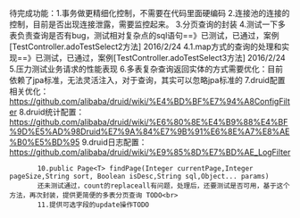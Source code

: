 待完成功能：1.事务做更精细化控制，不需要在代码里面硬编码
           2.连接池的连接的控制，目前是否出现连接泄露，需要监控起来。
           3.分页查询的封装
           4.测试一下多表负责查询是否有bug，测试相对复杂点的sql语句==》已测试，已通过，案例[TestController.adoTestSelect2方法] 2016/2/24
           4.1.map方式的查询的处理和实现==》已测试，已通过，案例[TestController.adoTestSelect3方法] 2016/2/24
           5.压力测试业务请求的性能表现
           6.多表复杂查询返回实体的方式需要优化：目前依赖了jpa标准，无法灵活注入，对于查询，其实可以忽略jpa标准的
           7.druid配置相关优化：https://github.com/alibaba/druid/wiki/%E4%BD%BF%E7%94%A8ConfigFilter
           8.druid统计配置：https://github.com/alibaba/druid/wiki/%E6%80%8E%E4%B9%88%E4%BF%9D%E5%AD%98Druid%E7%9A%84%E7%9B%91%E6%8E%A7%E8%AE%B0%E5%BD%95
           9.druid日志配置：https://github.com/alibaba/druid/wiki/%E9%85%8D%E7%BD%AE_LogFilter
           
           10.public Page<T> findPage(Integer currentPage,Integer pageSize,String sort, Boolean isDesc,String sql,Object... params)
           还未测试通过，count的replaceall有问题，处理后，还要测试是否可用，基于这个方法，再次封装，提供更简便的多表分页查询 TODO<br>
	       11.提供可选字段的update操作TODO